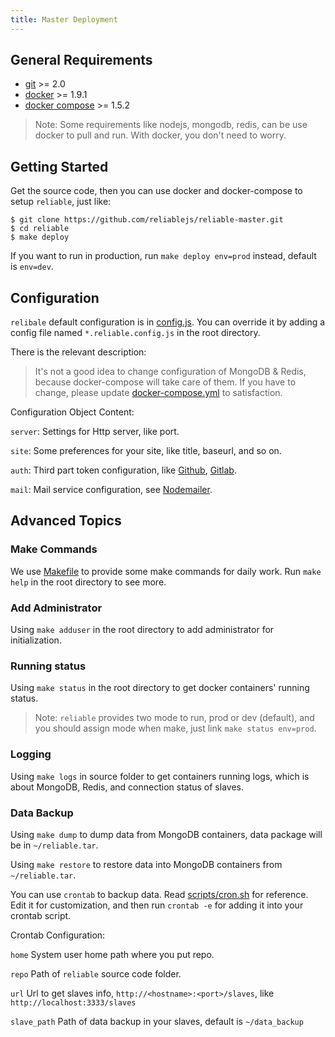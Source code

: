 ```yaml
---
title: Master Deployment
---
```


## General Requirements

- [git](http://git-scm.com/) >= 2.0
- [docker](https://www.docker.com/) >= 1.9.1
- [docker compose](https://www.docker.com/products/docker-compose) >= 1.5.2

> Note: Some requirements like nodejs, mongodb, redis, can be use docker to pull and run. With docker, you don't need to worry.

## Getting Started

Get the source code, then you can use docker and docker-compose to setup `reliable`, just like:

```shell
$ git clone https://github.com/reliablejs/reliable-master.git
$ cd reliable
$ make deploy
```

If you want to run in production, run `make deploy env=prod` instead, default is `env=dev`.

## Configuration

`relibale` default configuration is in [config.js](https://github.com/reliablejs/reliable-master/blob/master/common/config.js). You can override it by adding a config file named `*.reliable.config.js` in the root directory.

There is the relevant description:

> It's not a good idea to change configuration of MongoDB & Redis, because docker-compose will take care of them. If you have to change, please update [docker-compose.yml](https://github.com/reliablejs/reliable-master/blob/master/docker-compose.yml) to satisfaction.

Configuration Object Content:

`server`: Settings for Http server, like port.

`site`: Some preferences for your site, like title, baseurl, and so on.

`auth`: Third part token configuration, like [Github](http://github.com/), [Gitlab](https://gitlab.com).

`mail`: Mail service configuration, see [Nodemailer](https://github.com/nodemailer/nodemailer).

## Advanced Topics

### Make Commands

We use [Makefile](https://github.com/reliablejs/reliable-master/blob/master/Makefile) to provide some make commands for daily work. Run `make help` in the root directory to see more.

### Add Administrator

Using `make adduser` in the root directory to add administrator for initialization.

### Running status

Using `make status` in the root directory to get docker containers' running status.

> Note: `reliable` provides two mode to run, prod or dev (default), and you should assign mode when make, just link `make status env=prod`.

### Logging

Using `make logs` in source folder to get containers running logs, which is about MongoDB, Redis, and connection status of slaves.

### Data Backup

Using `make dump` to dump data from MongoDB containers, data package will be in `~/reliable.tar`.

Using `make restore` to restore data into MongoDB containers from `~/reliable.tar`.

You can use `crontab` to backup data. Read [scripts/cron.sh](https://github.com/reliablejs/reliable-master/blob/master/scripts/cron.sh) for reference. Edit it for customization, and then run `crontab -e` for adding it into your crontab script. 

Crontab Configuration:

`home` System user home path where you put repo.

`repo` Path of `reliable` source code folder.

`url` Url to get slaves info, `http://<hostname>:<port>/slaves`, like `http://localhost:3333/slaves`

`slave_path` Path of data backup in your slaves, default is `~/data_backup`

